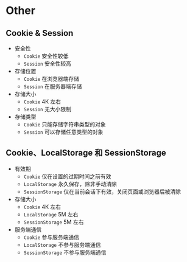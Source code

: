 # Other

## Cookie & Session

- 安全性
  - `Cookie` 安全性较低
  - `Session` 安全性较高
- 存储位置
  - `Cookie` 在浏览器端存储
  - `Session` 在服务器端存储
- 存储大小
  - `Cookie` 4K 左右
  - `Session` 无大小限制
- 存储类型
  - `Cookie` 只能存储字符串类型的对象
  - `Session` 可以存储任意类型的对象

## Cookie、LocalStorage 和 SessionStorage

- 有效期
  - `Cookie` 仅在设置的过期时间之前有效
  - `LocalStorage` 永久保存，除非手动清除
  - `SessionStorage` 仅在当前会话下有效，关闭页面或浏览器后被清除
- 存储大小
  - `Cookie` 4K 左右
  - `LocalStorage` 5M 左右
  - `SessionStorage` 5M 左右
- 服务端通信
  - `Cookie` 参与服务端通信
  - `LocalStorage` 不参与服务端通信
  - `SessionStorage` 不参与服务端通信
